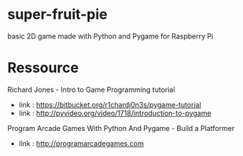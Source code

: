 super-fruit-pie
===============

basic 2D game made with Python and Pygame for Raspberry Pi

# Ressource

Richard Jones - Intro to Game Programming tutorial
  
* link : https://bitbucket.org/r1chardj0n3s/pygame-tutorial
* link : http://pyvideo.org/video/1718/introduction-to-pygame

Program Arcade Games With Python And Pygame - Build a Platformer
* link : http://programarcadegames.com

